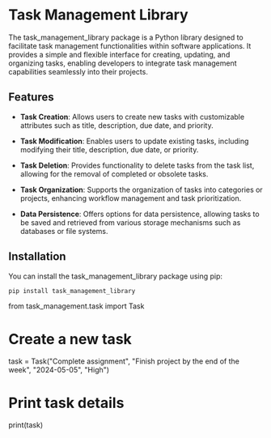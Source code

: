 # Task Management Library

The task_management_library package is a Python library designed to facilitate task management functionalities within software applications. It provides a simple and flexible interface for creating, updating, and organizing tasks, enabling developers to integrate task management capabilities seamlessly into their projects.

## Features

- **Task Creation**: Allows users to create new tasks with customizable attributes such as title, description, due date, and priority.
- **Task Modification**: Enables users to update existing tasks, including modifying their title, description, due date, or priority.

- **Task Deletion**: Provides functionality to delete tasks from the task list, allowing for the removal of completed or obsolete tasks.

- **Task Organization**: Supports the organization of tasks into categories or projects, enhancing workflow management and task prioritization.

- **Data Persistence**: Offers options for data persistence, allowing tasks to be saved and retrieved from various storage mechanisms such as databases or file systems.

## Installation

You can install the task_management_library package using pip:

```bash
pip install task_management_library
```

from task_management.task import Task

# Create a new task

task = Task("Complete assignment", "Finish project by the end of the week", "2024-05-05", "High")

# Print task details

print(task)
